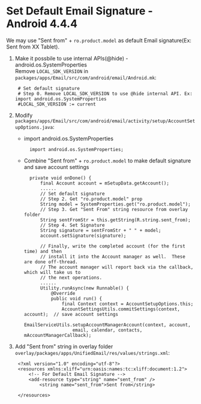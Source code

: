 
# Set Default Email Signature - Android 4.4.4

We may use "Sent from" + `ro.product.model` as default Email signature(Ex: Sent from XX Tablet).

1. Make it possbile to use internal APIs(@hide) - android.os.SystemProperties  
Remove `LOCAL_SDK_VERSION` in `packages/apps/Email/src/com/android/email/Android.mk`:

        # Set default signature
        # Step 0. Remove LOCAL_SDK_VERSION to use @hide internal API. Ex: import android.os.SystemProperties
        #LOCAL_SDK_VERSION := current 

2. Modify `packages/apps/Email/src/com/android/email/activity/setup/AccountSetupOptions.java`:  
    
    * import android.os.SystemProperties
    
            import android.os.SystemProperties;
    * Combine "Sent from" + `ro.product.model` to make default signature and save account settings
    
            private void onDone() {
                final Account account = mSetupData.getAccount();
                ......
	            // Set default signature
                // Step 2. Get "ro.product.model" prop
                String model = SystemProperties.get("ro.product.model");
                // Step 3. Get "Sent From" string resource from overlay folder
                String sentFromStr = this.getString(R.string.sent_from);
                // Step 4. Set Signature
                String signature = sentFromStr + " " + model;
                account.setSignature(signature);

                // Finally, write the completed account (for the first time) and then
                // install it into the Account manager as well.  These are done off-thread.
                // The account manager will report back via the callback, which will take us to
                // the next operations.
                ......
                Utility.runAsync(new Runnable() {
                    @Override
                    public void run() {
                        final Context context = AccountSetupOptions.this;
                        AccountSettingsUtils.commitSettings(context, account);  // save account settings
                        EmailServiceUtils.setupAccountManagerAccount(context, account,
                            email, calendar, contacts, mAccountManagerCallback);

3. Add "Sent from" string in overlay folder  
`overlay/packages/apps/UnifiedEmail/res/values/strings.xml`:

        <?xml version="1.0" encoding="utf-8"?>
        <resources xmlns:xliff="urn:oasis:names:tc:xliff:document:1.2">
            <!-- For Default Email Signature -->
            <add-resource type="string" name="sent_from" />
                <string name="sent_from">Sent from</string>

        </resources>

